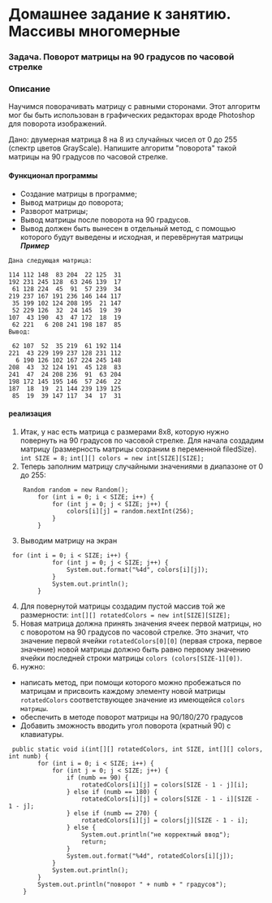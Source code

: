 # Домашнее задание к занятию. Массивы многомерные
### Задача. Поворот матрицы на 90 градусов по часовой стрелке
### Описание
Научимся поворачивать матрицу с равными сторонами. Этот алгоритм мог бы быть использован в графических редакторах вроде Photoshop для поворота изображений.

Дано: двумерная матрица 8 на 8 из случайных чисел от 0 до 255 (спектр цветов GrayScale). Напишите алгоритм "поворота" такой матрицы на 90 градусов по часовой стрелке.

#### Функционал программы
- Создание матрицы в программе;
- Вывод матрицы до поворота;
- Разворот матрицы;
- Вывод матрицы после поворота на 90 градусов.
- Вывод должен быть вынесен в отдельный метод, с помощью которого будут выведены и исходная, и перевёрнутая матрицы
___Пример___
~~~
Дана следующая матрица:

114 112 148  83 204  22 125  31
192 231 245 128  63 246 139  17
 61 128 224  45  91  57 239  34
219 237 167 191 236 146 144 117
 35 199 102 124 208 195  21 147
 52 229 126  32  24 145  19  39
107  43 190  43  47 172  18  19
 62 221   6 208 241 198 187  85
Вывод:

 62 107  52  35 219  61 192 114
221  43 229 199 237 128 231 112
  6 190 126 102 167 224 245 148
208  43  32 124 191  45 128  83
241  47  24 208 236  91  63 204
198 172 145 195 146  57 246  22
187  18  19  21 144 239 139 125
 85  19  39 147 117  34  17  31
 ~~~
#### реализация
1. Итак, у нас есть матрица с размерами 8x8, которую нужно повернуть на 90 градусов по часовой стрелке. Для начала создадим матрицу (размерность матрицы сохраним в переменной filedSize).
  `int SIZE = 8;`
  `int[][] colors = new int[SIZE][SIZE];`
2. Теперь заполним матрицу случайными значениями в диапазоне от 0 до 255:
~~~
    Random random = new Random();
        for (int i = 0; i < SIZE; i++) {
            for (int j = 0; j < SIZE; j++) {
                colors[i][j] = random.nextInt(256);
            }
        }
~~~
3. Выводим матрицу на экран
~~~
 for (int i = 0; i < SIZE; i++) {
            for (int j = 0; j < SIZE; j++) {
                System.out.format("%4d", colors[i][j]);
            }
            System.out.println();
        }
~~~
4. Для повернутой матрицы создадим пустой массив той же размерности:
  `int[][] rotatedColors = new int[SIZE][SIZE];`
5. Новая матрица должна принять значения ячеек первой матрицы, но с поворотом на 90 градусов по часовой стрелке. Это значит, что значение первой ячейки `rotatedColors[0][0]` (первая строка, первое значение) новой матрицы должно быть равно первому значению ячейки последней строки матрицы `colors (colors[SIZE-1][0])`.
6. нужно:
- написать метод, при помощи которого можно пробежаться по матрицам и присвоить каждому элементу новой матрицы `rotatedColors` соответствующее значение из имеющейся `colors матрицы`.
- обеспечить в методе поворот матрицы на 90/180/270 градусов
- Добавить зможность вводить угол поворота (кратный 90) с клавиатуры.
~~~
 public static void i(int[][] rotatedColors, int SIZE, int[][] colors, int numb) {
        for (int i = 0; i < SIZE; i++) {
            for (int j = 0; j < SIZE; j++) {
                if (numb == 90) {
                    rotatedColors[i][j] = colors[SIZE - 1 - j][i];
                } else if (numb == 180) {
                    rotatedColors[i][j] = colors[SIZE - 1 - i][SIZE - 1 - j];
                } else if (numb == 270) {
                    rotatedColors[i][j] = colors[j][SIZE - 1 - i];
                } else {
                    System.out.println("не корректный ввод");
                    return;
                }
                System.out.format("%4d", rotatedColors[i][j]);
            }
            System.out.println();
        }
        System.out.println("поворот " + numb + " градусов");
    }
~~~ 
